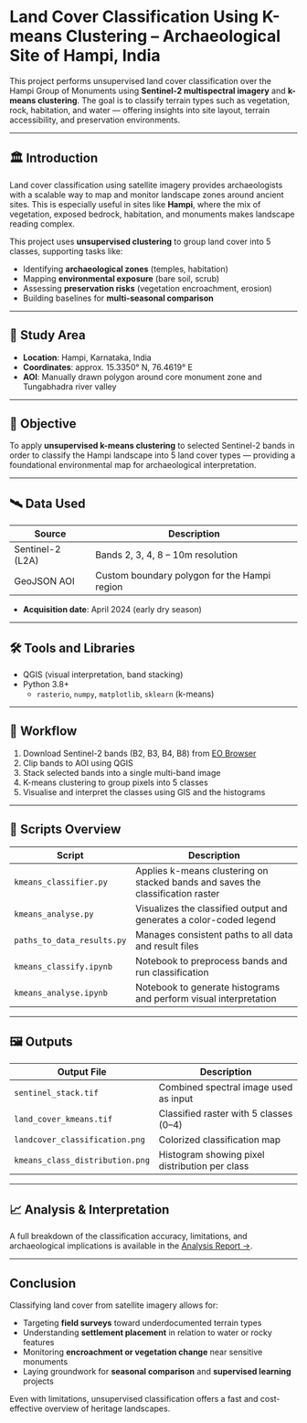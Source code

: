 # Land Cover Classification Using K-means Clustering – Archaeological Site of Hampi, India

This project performs unsupervised land cover classification over the Hampi Group of Monuments using **Sentinel-2 multispectral imagery** and **k-means clustering**. The goal is to classify terrain types such as vegetation, rock, habitation, and water — offering insights into site layout, terrain accessibility, and preservation environments.

---

## 🏛️ Introduction

Land cover classification using satellite imagery provides archaeologists with a scalable way to map and monitor landscape zones around ancient sites. This is especially useful in sites like **Hampi**, where the mix of vegetation, exposed bedrock, habitation, and monuments makes landscape reading complex.

This project uses **unsupervised clustering** to group land cover into 5 classes, supporting tasks like:

- Identifying **archaeological zones** (temples, habitation)
- Mapping **environmental exposure** (bare soil, scrub)
- Assessing **preservation risks** (vegetation encroachment, erosion)
- Building baselines for **multi-seasonal comparison**

---

## 📍 Study Area

- **Location**: Hampi, Karnataka, India
- **Coordinates**: approx. 15.3350° N, 76.4619° E
- **AOI**: Manually drawn polygon around core monument zone and Tungabhadra river valley

---

## 🎯 Objective

To apply **unsupervised k-means clustering** to selected Sentinel-2 bands in order to classify the Hampi landscape into 5 land cover types — providing a foundational environmental map for archaeological interpretation.

---

## 🛰️ Data Used

| Source           | Description                                    |
|------------------|------------------------------------------------|
| Sentinel-2 (L2A) | Bands 2, 3, 4, 8 – 10m resolution              |
| GeoJSON AOI      | Custom boundary polygon for the Hampi region  |

- **Acquisition date**: April 2024 (early dry season)

---

## 🛠️ Tools and Libraries

- QGIS (visual interpretation, band stacking)
- Python 3.8+
  - `rasterio`, `numpy`, `matplotlib`, `sklearn` (k-means)

---

## 🔄 Workflow

1. Download Sentinel-2 bands (B2, B3, B4, B8) from [EO Browser](https://apps.sentinel-hub.com/eo-browser/)
2. Clip bands to AOI using QGIS
3. Stack selected bands into a single multi-band image
4. K-means clustering to group pixels into 5 classes
5. Visualise and interpret the classes using GIS and the histograms

---

## 🧩 Scripts Overview

| Script | Description |
|--------|-------------|
| `kmeans_classifier.py` | Applies k-means clustering on stacked bands and saves the classification raster |
| `kmeans_analyse.py` | Visualizes the classified output and generates a color-coded legend |
| `paths_to_data_results.py` | Manages consistent paths to all data and result files |
| `kmeans_classify.ipynb` | Notebook to preprocess bands and run classification |
| `kmeans_analyse.ipynb` | Notebook to generate histograms and perform visual interpretation |

---

## 🖼️ Outputs

| Output File | Description |
|-------------|-------------|
| `sentinel_stack.tif` | Combined spectral image used as input |
| `land_cover_kmeans.tif` | Classified raster with 5 classes (0–4) |
| `landcover_classification.png` | Colorized classification map |
| `kmeans_class_distribution.png` | Histogram showing pixel distribution per class |

---

## 📈 Analysis & Interpretation

A full breakdown of the classification accuracy, limitations, and archaeological implications is available in the [Analysis Report →](analysis.md).

---

## Conclusion

Classifying land cover from satellite imagery allows for:

- Targeting **field surveys** toward underdocumented terrain types
- Understanding **settlement placement** in relation to water or rocky features
- Monitoring **encroachment or vegetation change** near sensitive monuments
- Laying groundwork for **seasonal comparison** and **supervised learning** projects

Even with limitations, unsupervised classification offers a fast and cost-effective overview of heritage landscapes.

